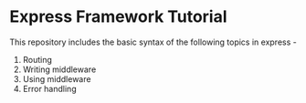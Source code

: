 # Express Framework Tutorial

This repository includes the basic syntax of the following topics in express -

1. Routing
2. Writing middleware
3. Using middleware
4. Error handling
